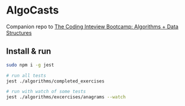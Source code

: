 # AlgoCasts

Companion repo to [The Coding Inteview Bootcamp: Algorithms + Data Structures](https://www.udemy.com/course/coding-interview-bootcamp-algorithms-and-data-structure/)


## Install & run

```bash 
sudo npm i -g jest

# run all tests
jest ./algorithms/completed_exercises

# run with watch of some tests
jest ./algorithms/excercises/anagrams --watch
```